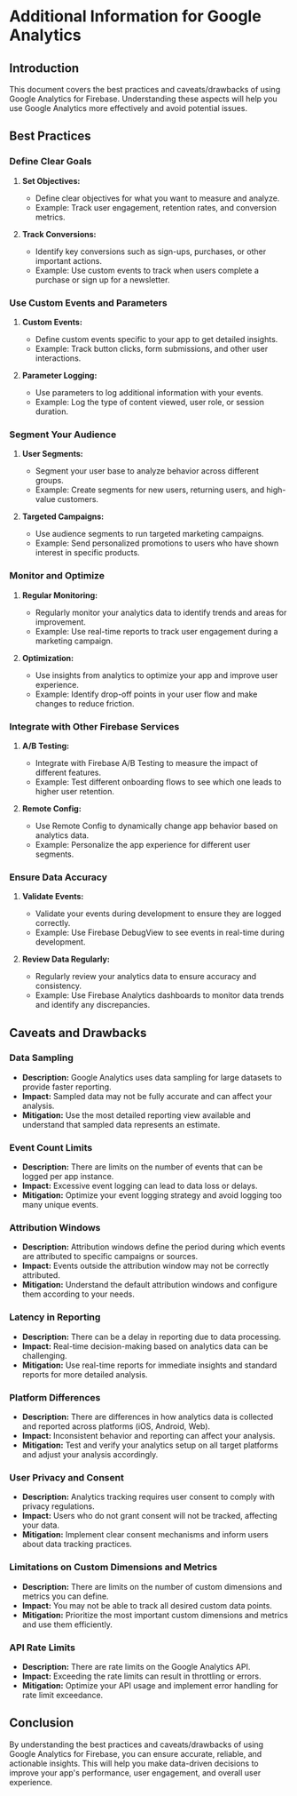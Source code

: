 # Additional Information for Google Analytics

## Introduction
This document covers the best practices and caveats/drawbacks of using Google Analytics for Firebase. Understanding these aspects will help you use Google Analytics more effectively and avoid potential issues.

## Best Practices

### Define Clear Goals

1. **Set Objectives:**
   - Define clear objectives for what you want to measure and analyze.
   - Example: Track user engagement, retention rates, and conversion metrics.

2. **Track Conversions:**
   - Identify key conversions such as sign-ups, purchases, or other important actions.
   - Example: Use custom events to track when users complete a purchase or sign up for a newsletter.

### Use Custom Events and Parameters

1. **Custom Events:**
   - Define custom events specific to your app to get detailed insights.
   - Example: Track button clicks, form submissions, and other user interactions.

2. **Parameter Logging:**
   - Use parameters to log additional information with your events.
   - Example: Log the type of content viewed, user role, or session duration.

### Segment Your Audience

1. **User Segments:**
   - Segment your user base to analyze behavior across different groups.
   - Example: Create segments for new users, returning users, and high-value customers.

2. **Targeted Campaigns:**
   - Use audience segments to run targeted marketing campaigns.
   - Example: Send personalized promotions to users who have shown interest in specific products.

### Monitor and Optimize

1. **Regular Monitoring:**
   - Regularly monitor your analytics data to identify trends and areas for improvement.
   - Example: Use real-time reports to track user engagement during a marketing campaign.

2. **Optimization:**
   - Use insights from analytics to optimize your app and improve user experience.
   - Example: Identify drop-off points in your user flow and make changes to reduce friction.

### Integrate with Other Firebase Services

1. **A/B Testing:**
   - Integrate with Firebase A/B Testing to measure the impact of different features.
   - Example: Test different onboarding flows to see which one leads to higher user retention.

2. **Remote Config:**
   - Use Remote Config to dynamically change app behavior based on analytics data.
   - Example: Personalize the app experience for different user segments.

### Ensure Data Accuracy

1. **Validate Events:**
   - Validate your events during development to ensure they are logged correctly.
   - Example: Use Firebase DebugView to see events in real-time during development.

2. **Review Data Regularly:**
   - Regularly review your analytics data to ensure accuracy and consistency.
   - Example: Use Firebase Analytics dashboards to monitor data trends and identify any discrepancies.

## Caveats and Drawbacks

### Data Sampling
- **Description:** Google Analytics uses data sampling for large datasets to provide faster reporting.
- **Impact:** Sampled data may not be fully accurate and can affect your analysis.
- **Mitigation:** Use the most detailed reporting view available and understand that sampled data represents an estimate.

### Event Count Limits
- **Description:** There are limits on the number of events that can be logged per app instance.
- **Impact:** Excessive event logging can lead to data loss or delays.
- **Mitigation:** Optimize your event logging strategy and avoid logging too many unique events.

### Attribution Windows
- **Description:** Attribution windows define the period during which events are attributed to specific campaigns or sources.
- **Impact:** Events outside the attribution window may not be correctly attributed.
- **Mitigation:** Understand the default attribution windows and configure them according to your needs.

### Latency in Reporting
- **Description:** There can be a delay in reporting due to data processing.
- **Impact:** Real-time decision-making based on analytics data can be challenging.
- **Mitigation:** Use real-time reports for immediate insights and standard reports for more detailed analysis.

### Platform Differences
- **Description:** There are differences in how analytics data is collected and reported across platforms (iOS, Android, Web).
- **Impact:** Inconsistent behavior and reporting can affect your analysis.
- **Mitigation:** Test and verify your analytics setup on all target platforms and adjust your analysis accordingly.

### User Privacy and Consent
- **Description:** Analytics tracking requires user consent to comply with privacy regulations.
- **Impact:** Users who do not grant consent will not be tracked, affecting your data.
- **Mitigation:** Implement clear consent mechanisms and inform users about data tracking practices.

### Limitations on Custom Dimensions and Metrics
- **Description:** There are limits on the number of custom dimensions and metrics you can define.
- **Impact:** You may not be able to track all desired custom data points.
- **Mitigation:** Prioritize the most important custom dimensions and metrics and use them efficiently.

### API Rate Limits
- **Description:** There are rate limits on the Google Analytics API.
- **Impact:** Exceeding the rate limits can result in throttling or errors.
- **Mitigation:** Optimize your API usage and implement error handling for rate limit exceedance.

## Conclusion
By understanding the best practices and caveats/drawbacks of using Google Analytics for Firebase, you can ensure accurate, reliable, and actionable insights. This will help you make data-driven decisions to improve your app's performance, user engagement, and overall user experience.

